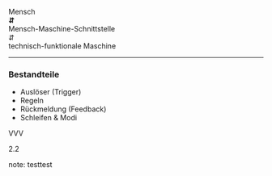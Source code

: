 
Mensch<br>
<strong class="colored">⇵</strong><br>
Mensch-Maschine-Schnittstelle<br>
⇵<br>
technisch-funktionale Maschine

---

### Bestandteile

- Auslöser (Trigger)
- Regeln
- Rückmeldung (Feedback)
- Schleifen & Modi

VVV

2.2

note: testtest